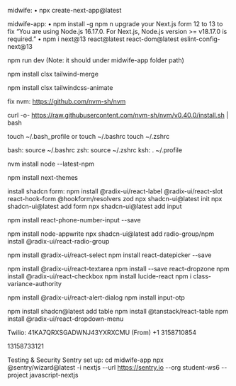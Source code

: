 midwife:
• npx create-next-app@latest

midwife-app:
• npm install -g npm
n
upgrade your Next.js form 12 to 13 to fix “You are using Node.js 16.17.0. For Next.js, Node.js version >= v18.17.0 is required.”
• npm i next@13 react@latest react-dom@latest eslint-config-next@13

npm run dev (Note: it should under midwife-app folder path)

npm install clsx tailwind-merge

npm install clsx tailwindcss-animate

fix nvm:
https://github.com/nvm-sh/nvm

curl -o- https://raw.githubusercontent.com/nvm-sh/nvm/v0.40.0/install.sh | bash

touch ~/.bash_profile or touch ~/.bashrc
touch ~/.zshrc

bash: source ~/.bashrc
zsh: source ~/.zshrc
ksh: . ~/.profile

nvm install node --latest-npm

npm install next-themes

install shadcn form:
npm install @radix-ui/react-label @radix-ui/react-slot react-hook-form @hookform/resolvers zod
npx shadcn-ui@latest init
npx shadcn-ui@latest add form
npx shadcn-ui@latest add input

npm install react-phone-number-input --save

npm install node-appwrite
npx shadcn-ui@latest add radio-group/npm install @radix-ui/react-radio-group

npm install @radix-ui/react-select
npm install react-datepicker --save

npm install @radix-ui/react-textarea
npm install --save react-dropzone
npm install @radix-ui/react-checkbox
npm install lucide-react
npm i class-variance-authority

npm install @radix-ui/react-alert-dialog
npm install input-otp

npm install shadcn@latest add table
npm install @tanstack/react-table
npm install @radix-ui/react-dropdown-menu

Twilio: 41KA7QRXSGADWNJ43YXRXCMU
(From) +1 3158710854

13158733121

Testing & Security
Sentry set up:
cd midwife-app
npx @sentry/wizard@latest -i nextjs --url https://sentry.io --org student-ws6 --project javascript-nextjs
